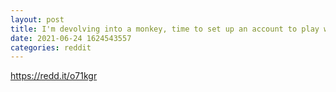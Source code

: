 ```yaml
--- 
layout: post 
title: I'm devolving into a monkey, time to set up an account to play with you apes! Advice? 
date: 2021-06-24 1624543557 
categories: reddit 
--- 
```

https://redd.it/o71kgr
